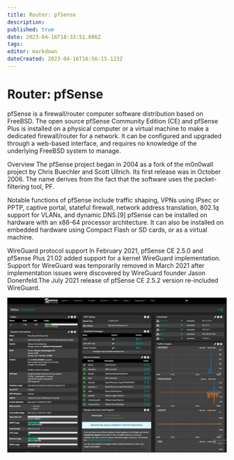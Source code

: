 ```yaml
---
title: Router: pfSense
description: 
published: true
date: 2023-04-16T18:33:51.606Z
tags: 
editor: markdown
dateCreated: 2023-04-16T16:56:15.123Z
---
```


# Router: pfSense

pfSense is a firewall/router computer software distribution based on FreeBSD. The open source pfSense Community Edition (CE) and pfSense Plus is installed on a physical computer or a virtual machine to make a dedicated firewall/router for a network. It can be configured and upgraded through a web-based interface, and requires no knowledge of the underlying FreeBSD system to manage.

Overview
The pfSense project began in 2004 as a fork of the m0n0wall project by Chris Buechler and Scott Ullrich. Its first release was in October 2006. The name derives from the fact that the software uses the packet-filtering tool, PF.

Notable functions of pfSense include traffic shaping, VPNs using IPsec or PPTP, captive portal, stateful firewall, network address translation, 802.1q support for VLANs, and dynamic DNS.[9] pfSense can be installed on hardware with an x86-64 processor architecture. It can also be installed on embedded hardware using Compact Flash or SD cards, or as a virtual machine.

WireGuard protocol support
In February 2021, pfSense CE 2.5.0 and pfSense Plus 21.02 added support for a kernel WireGuard implementation. Support for WireGuard was temporarily removed in March 2021 after implementation issues were discovered by WireGuard founder Jason Donenfeld.The July 2021 release of pfSense CE 2.5.2 version re-included WireGuard. 

![dashboard_pfsense_2.6.0.jpg](/images/site/dashboard_pfsense_2.6.0.jpg)